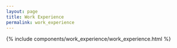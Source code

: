 ```yaml
---
layout: page
title: Work Experience
permalink: work_experience
---
```


  {% include components/work_experience/work_experience.html %}
  